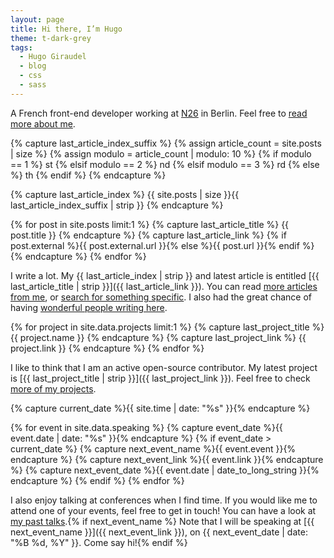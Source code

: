 ```yaml
---
layout: page
title: Hi there, I’m Hugo
theme: t-dark-grey
tags:
  - Hugo Giraudel
  - blog
  - css
  - sass
---
```


A French front-end developer working at [N26](http://n26.com) in Berlin. Feel free to [read more about me](/about/).

{% capture last_article_index_suffix %}
  {% assign article_count = site.posts | size %}
  {% assign modulo = article_count | modulo: 10 %}
  {% if modulo == 1 %}
    st
  {% elsif modulo == 2 %}
    nd
  {% elsif modulo == 3 %}
    rd
  {% else %}
    th
  {% endif %}
{% endcapture %}

{% capture last_article_index %}
{{ site.posts | size }}{{ last_article_index_suffix | strip }}
{% endcapture %}

{% for post in site.posts limit:1 %}
{% capture last_article_title %}
{{ post.title }}
{% endcapture %}
{% capture last_article_link %}
{% if post.external %}{{ post.external.url }}{% else %}{{ post.url }}{% endif %}
{% endcapture %}
{% endfor %}

I write a lot. My {{ last_article_index | strip }} and latest article is entitled [{{ last_article_title | strip }}]({{ last_article_link }}). You can read [more articles from me](/blog/), or [search for something specific](/search/). I also had the great chance of having [wonderful people writing here](/guest/).

{% for project in site.data.projects limit:1 %}
{% capture last_project_title %}
{{ project.name }}
{% endcapture %}
{% capture last_project_link %}
{{ project.link }}
{% endcapture %}
{% endfor %}

I like to think that I am an active open-source contributor. My latest project is [{{ last_project_title | strip }}]({{ last_project_link }}). Feel free to check [more of my projects](/projects/).

{% capture current_date %}{{ site.time | date: "%s" }}{% endcapture %}

{% for event in site.data.speaking %}
{% capture event_date %}{{ event.date | date: "%s" }}{% endcapture %}
{% if event_date > current_date %}
{% capture next_event_name %}{{ event.event }}{% endcapture %}
{% capture next_event_link %}{{ event.link }}{% endcapture %}
{% capture next_event_date %}{{ event.date | date_to_long_string }}{% endcapture %}
{% endif %}
{% endfor %}

I also enjoy talking at conferences when I find time. If you would like me to attend one of your events, feel free to get in touch! You can have a look at [my past talks](/speaking/).{% if next_event_name %} Note that I will be speaking at [{{ next_event_name }}]({{ next_event_link }}), on {{ next_event_date | date: "%B %d, %Y" }}. Come say hi!{% endif %}
